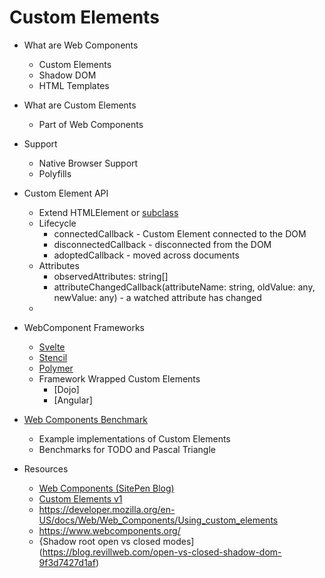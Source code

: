 # Custom Elements

* What are Web Components
	* Custom Elements
	* Shadow DOM
	* HTML Templates

* What are Custom Elements
	* Part of Web Components
		
	

* Support
	* Native Browser Support
	* Polyfills
	
* Custom Element API
	* Extend HTMLElement or [subclass](https://html.spec.whatwg.org/multipage/indices.html#element-interfaces)
	* Lifecycle
		* connectedCallback - Custom Element connected to the DOM
		* disconnectedCallback - disconnected from the DOM
		* adoptedCallback - moved across documents
	* Attributes
		* observedAttributes: string[]
		* attributeChangedCallback(attributeName: string, oldValue: any, newValue: any) - a watched attribute has changed
	* 
	
* WebComponent Frameworks
	* [Svelte](https://svelte.technology/)
	* [Stencil](https://stenciljs.com/docs/decorators)
	* [Polymer](https://www.polymer-project.org/)
	* Framework Wrapped Custom Elements
		* [Dojo]
		* [Angular]
		
		
* [Web Components Benchmark](https://vogloblinsky.github.io/web-components-benchmark/)
	* Example implementations of Custom Elements
	* Benchmarks for TODO and Pascal Triangle
	

* Resources
	* [Web Components (SitePen Blog)](https://www.sitepen.com/blog/2018/07/06/web-components-in-2018/)
	* [Custom Elements v1](https://developers.google.com/web/fundamentals/web-components/customelements)
	* https://developer.mozilla.org/en-US/docs/Web/Web_Components/Using_custom_elements
	* https://www.webcomponents.org/
	* {Shadow root open vs closed modes](https://blog.revillweb.com/open-vs-closed-shadow-dom-9f3d7427d1af)
